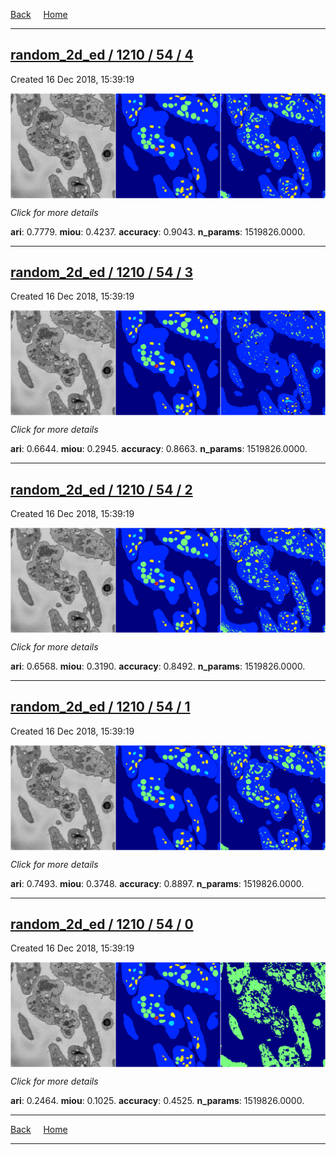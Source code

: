 
[Back](..)&nbsp;&nbsp;&nbsp;&nbsp;&nbsp;[Home](https://leapmanlab.github.io/snapshots)

---

<div class="summary"><a href="4"><h2>random_2d_ed / 1210 / 54 / 4</h2></a><p>Created 16 Dec 2018, 15:39:19
</p><a href="4"><img src="4/media/summary.png" align="center"></a><p>
<i>Click for more details</i>
</p></div>

**ari**: 0.7779. **miou**: 0.4237. **accuracy**: 0.9043. **n_params**: 1519826.0000. 

---

<div class="summary"><a href="3"><h2>random_2d_ed / 1210 / 54 / 3</h2></a><p>Created 16 Dec 2018, 15:39:19
</p><a href="3"><img src="3/media/summary.png" align="center"></a><p>
<i>Click for more details</i>
</p></div>

**ari**: 0.6644. **miou**: 0.2945. **accuracy**: 0.8663. **n_params**: 1519826.0000. 

---

<div class="summary"><a href="2"><h2>random_2d_ed / 1210 / 54 / 2</h2></a><p>Created 16 Dec 2018, 15:39:19
</p><a href="2"><img src="2/media/summary.png" align="center"></a><p>
<i>Click for more details</i>
</p></div>

**ari**: 0.6568. **miou**: 0.3190. **accuracy**: 0.8492. **n_params**: 1519826.0000. 

---

<div class="summary"><a href="1"><h2>random_2d_ed / 1210 / 54 / 1</h2></a><p>Created 16 Dec 2018, 15:39:19
</p><a href="1"><img src="1/media/summary.png" align="center"></a><p>
<i>Click for more details</i>
</p></div>

**ari**: 0.7493. **miou**: 0.3748. **accuracy**: 0.8897. **n_params**: 1519826.0000. 

---

<div class="summary"><a href="0"><h2>random_2d_ed / 1210 / 54 / 0</h2></a><p>Created 16 Dec 2018, 15:39:19
</p><a href="0"><img src="0/media/summary.png" align="center"></a><p>
<i>Click for more details</i>
</p></div>

**ari**: 0.2464. **miou**: 0.1025. **accuracy**: 0.4525. **n_params**: 1519826.0000. 

---

[Back](..)&nbsp;&nbsp;&nbsp;&nbsp;&nbsp;[Home](https://leapmanlab.github.io/snapshots)

---